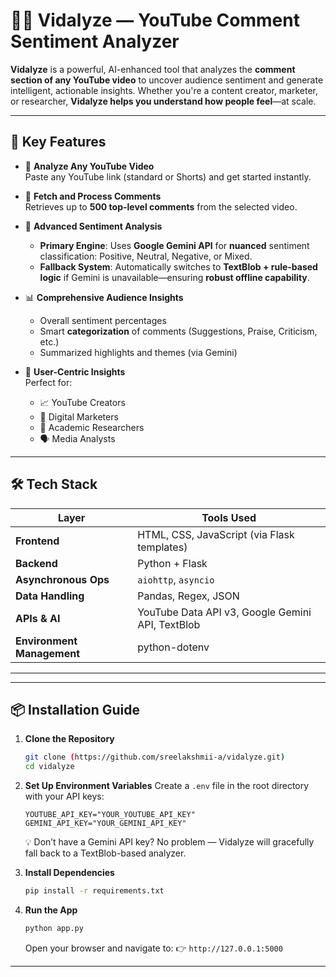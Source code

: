 # 🎥💬 Vidalyze — YouTube Comment Sentiment Analyzer

**Vidalyze** is a powerful, AI-enhanced tool that analyzes the **comment section of any YouTube video** to uncover audience sentiment and generate intelligent, actionable insights. Whether you're a content creator, marketer, or researcher, **Vidalyze helps you understand how people feel**—at scale.

---

## 🚀 Key Features

- 🔗 **Analyze Any YouTube Video**  
  Paste any YouTube link (standard or Shorts) and get started instantly.

- 💬 **Fetch and Process Comments**  
  Retrieves up to **500 top-level comments** from the selected video.

- 🧠 **Advanced Sentiment Analysis**  
  - **Primary Engine**: Uses **Google Gemini API** for **nuanced** sentiment classification: Positive, Neutral, Negative, or Mixed.  
  - **Fallback System**: Automatically switches to **TextBlob + rule-based logic** if Gemini is unavailable—ensuring **robust offline capability**.

- 📊 **Comprehensive Audience Insights**  
  - Overall sentiment percentages  
  - Smart **categorization** of comments (Suggestions, Praise, Criticism, etc.)  
  - Summarized highlights and themes (via Gemini)

- 👀 **User-Centric Insights**  
  Perfect for:
  - 📈 YouTube Creators
  - 🎯 Digital Marketers
  - 🧪 Academic Researchers
  - 🗣️ Media Analysts

---

## 🛠️ Tech Stack

| Layer      | Tools Used |
|------------|------------|
| **Frontend** | HTML, CSS, JavaScript (via Flask templates) |
| **Backend** | Python + Flask |
| **Asynchronous Ops** | `aiohttp`, `asyncio` |
| **Data Handling** | Pandas, Regex, JSON |
| **APIs & AI** | YouTube Data API v3, Google Gemini API, TextBlob |
| **Environment Management** | python-dotenv |

---

---

## 📦 Installation Guide

1.  **Clone the Repository**
    ```bash
    git clone (https://github.com/sreelakshmii-a/vidalyze.git)
    cd vidalyze
    ```
2.  **Set Up Environment Variables**
    Create a `.env` file in the root directory with your API keys:

    ```env
    YOUTUBE_API_KEY="YOUR_YOUTUBE_API_KEY"
    GEMINI_API_KEY="YOUR_GEMINI_API_KEY"
    ```
    💡 Don’t have a Gemini API key? No problem — Vidalyze will gracefully fall back to a TextBlob-based analyzer.

3.  **Install Dependencies**

    ```bash
    pip install -r requirements.txt
    ```
4.  **Run the App**

    ```bash
    python app.py
    ```
    Open your browser and navigate to:
    👉 `http://127.0.0.1:5000`

---